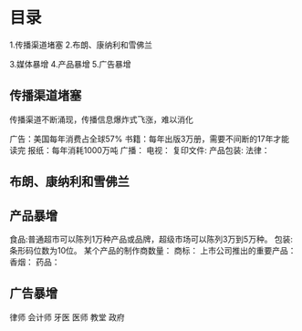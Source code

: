 # 目录
1.传播渠道堵塞
2.布朗、康纳利和雪佛兰

3.媒体暴增
4.产品暴增
5.广告暴增

## 传播渠道堵塞
传播渠道不断涌现，传播信息爆炸式飞涨，难以消化

广告：美国每年消费占全球57%
书籍：每年出版3万册，需要不间断的17年才能读完
报纸：每年消耗1000万吨
广播：
电视：
复印文件:
产品包装:
法律：

## 布朗、康纳利和雪佛兰
## 产品暴增
食品:普通超市可以陈列1万种产品或品牌，超级市场可以陈列3万到5万种。
包装:条形码位数为10位。
某个产品的制作商数量：
商标：
上市公司推出的重要产品：
香烟：
药品：

## 广告暴增
律师
会计师
牙医
医师
教堂
政府
